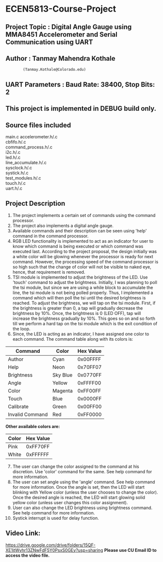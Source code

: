 # ECEN5813-Course-Project  
  
## **Project Topic**	: 	Digital Angle Gauge using MMA8451 Accelerometer and Serial Communication using UART  
  
## **Author**		: 	Tanmay Mahendra Kothale  
			(Tanmay.Kothale@Colorado.edu)  
  
## **UART Parameters**	:	Baud Rate: 38400, Stop Bits: 2  

## This project is implemented in **DEBUG** build only.

## **Source files included**  
main.c
accelerometer.h/.c  
cbfifo.h/.c  
command_process.h/.c  
i2c.h/.c  
led.h/.c  
line_accumulate.h/.c  
sysclock.h/.c  
systick.h/.c  
test_modules.h/.c  
touch.h/.c  
uart.h/.c  
  
## **Project Description**
1. The project implements a certain set of commands using the command processor.  
2. The project also implements a digital angle gauge.  
3. Available commands and their description can be seen using 'help' command in the command processor. 
4. RGB LED functionality is implemented to act as an indicator for user to know which command is being executed or which command was executed last. According to the project proposal, the design initially was a white color will be glowing whenever the processor is ready for next command. However, the processing speed of the command processor is so high such that the change of color will not be visible to naked eye, hence, that requirement is removed.  
5. TSI module is implemented to adjust the brightness of the LED. Use 'touch' command to adjust the brightness. Initially, I was planning to poll the tsi module, but since we are using a while block to accumulate the line, the tsi module is not being polled properly. Thus, I implemented a command which will then poll the tsi until the desired brightness is reached. To adjust the brightness, we will tap on the tsi module. First, if the brightness is greater than 0, a tap will gradually decrease the brightness by 10%. Once, the brightness is 0 (LED OFF), tap will increase the brightness gradually by 10%. This goes so on and so forth till we perform a hard tap on the tsi module which is the exit condition of the loop.  
6. Since, the LED is acting as an indicator, I have assigned one color to each command. The command table along with its colors is:  
  
| Command | Color | Hex Value |
| -- | -- | -- |
| Author | Cyan | 0x00FFFF |
| Help | Neon | 0x70FF07 |
| Brightness | Sky Blue | 0x0770FF |
| Angle | Yellow | 0xFFFF00 |
| Color | Magenta | 0xFF00FF |
| Touch | Blue | 0x0000FF |
| Calibrate | Green | 0x00FF00 |
| Invalid Command | Red | 0xFF0000 |
  
**Other available colors are:**  
  
| Color | Hex Value |
| -- | -- |
| Pink | 0xFF70FF |
| White | 0xFFFFFF |
  
7. The user can change the color assigned to the command at his discretion. Use 'color' command for the same. See help command for more information.  
8. The user can set angle using the 'angle' command. See help command for more information. Once the angle is set, then the LED will start blinking with Yellow color (unless the user chooses to change the color). Once the desired angle is reached, the LED will start glowing solid yellow color (unless user changes this color assignment).  
9. User can also change the LED brightness using brightness command. See help command for more information.  
10. Systick interrupt is used for delay function.  

## **Video Link**:  
https://drive.google.com/drive/folders/15QF-XE1jtWvhr13ZNwFdF5Y0PsxS0GEy?usp=sharing
**Please use CU Email ID to access the video file.**